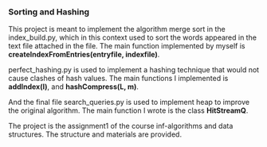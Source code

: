 ### Sorting and Hashing
This project is meant to implement the algorithm merge sort in the index_build.py, which in this context used to sort the words appeared in the text file attached in the file. The main function implemented by myself is **createIndexFromEntries(entryfile, indexfile)**.

perfect_hashing.py is used to implement a hashing technique that would not cause clashes of hash values. The main functions I implemented is **addIndex(l)**, and **hashCompress(L, m)**.

And the final file search_queries.py is used to implement heap to improve the original algorithm. The main function I wrote is the class **HitStreamQ**.

The project is the assignment1 of the course inf-algorithms and data structures. The structure and materials are provided.